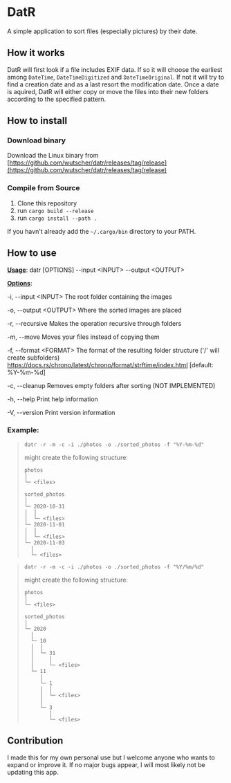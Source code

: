 # DatR

A simple application to sort files (especially pictures) by their date.

## How it works

DatR will first look if a file includes EXIF data. If so it will choose the earliest among `DateTime`, `DateTimeDigitized` and `DateTimeOriginal`.
If not it will try to find a creation date and as a last resort the modification date. Once a date is aquired, DatR will either copy or move the files
into their new folders according to the specified pattern.

## How to install

### Download binary

Download the Linux binary from [https://github.com/wutscher/datr/releases/tag/release](https://github.com/wutscher/datr/releases/tag/release)

### Compile from Source

1. Clone this repository
2. run `cargo build --release`
3. run `cargo install --path .`

If you havn't already add the `~/.cargo/bin` directory to your PATH.

## How to use

<ins>**Usage**</ins>: datr [OPTIONS] --input \<INPUT\> --output \<OUTPUT\>

<ins>**Options**</ins>:

  -i, --input \<INPUT\>    The root folder containing the images

  -o, --output \<OUTPUT\>  Where the sorted images are placed

  -r, --recursive        Makes the operation recursive through folders

  -m, --move             Moves your files instead of copying them

  -f, --format \<FORMAT\>  The format of the resulting folder structure ('/' will create subfolders) https://docs.rs/chrono/latest/chrono/format/strftime/index.html [default: %Y-%m-%d]

  -c, --cleanup          Removes empty folders after sorting (NOT IMPLEMENTED)

  -h, --help             Print help information

  -V, --version          Print version information

### Example:

> `datr -r -m -c -i ./photos -o ./sorted_photos -f "%Y-%m-%d"`
>
> might create the following structure: 
>```
>photos
>│
>└─ <files>
>
>sorted_photos
>│
>└─ 2020-10-31
>│  │
>│  └─ <files>
>└─ 2020-11-01
>│  │
>│  └─ <files>
>└─ 2020-11-03
>   │
>   └─ <files>
>```

> `datr -r -m -c -i ./photos -o ./sorted_photos -f "%Y/%m/%d"`
>
> might create the following structure: 
>```
>photos
>│
>└─ <files>
>
>sorted_photos
>│
>└─ 2020
>   │
>   └─ 10
>   │  │
>   │  └─ 31
>   │     │
>   │     └─ <files>
>   └─ 11
>      │
>      └─ 1
>      │  │
>      │  └─ <files>
>      │
>      └─ 3
>         │
>         └─ <files>
>```

## Contribution

I made this for my own personal use but I welcome anyone who wants to expand or improve it.
If no major bugs appear, I will most likely not be updating this app.
